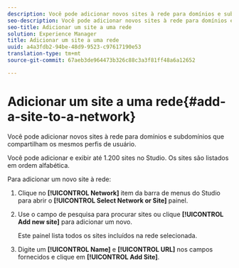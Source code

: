 ```yaml
---
description: Você pode adicionar novos sites à rede para domínios e subdomínios que compartilham os mesmos perfis de usuário.
seo-description: Você pode adicionar novos sites à rede para domínios e subdomínios que compartilham os mesmos perfis de usuário.
seo-title: Adicionar um site a uma rede
solution: Experience Manager
title: Adicionar um site a uma rede
uuid: a4a3fdb2-94be-48d9-9523-c97617190e53
translation-type: tm+mt
source-git-commit: 67aeb3de964473b326c88c3a3f81ff48a6a12652

---
```



# Adicionar um site a uma rede{#add-a-site-to-a-network}

Você pode adicionar novos sites à rede para domínios e subdomínios que compartilham os mesmos perfis de usuário.

Você pode adicionar e exibir até 1.200 sites no Studio. Os sites são listados em ordem alfabética.

Para adicionar um novo site à rede:

1. Clique no **[!UICONTROL Network]** item da barra de menus do Studio para abrir o **[!UICONTROL Select Network or Site]** painel.
1. Use o campo de pesquisa para procurar sites ou clique **[!UICONTROL Add new site]** para adicionar um novo.

   Este painel lista todos os sites incluídos na rede selecionada.

1. Digite um **[!UICONTROL Name]** e **[!UICONTROL URL]** nos campos fornecidos e clique em **[!UICONTROL Add Site]**.
